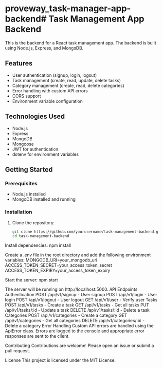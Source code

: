# proveway_task-manager-app-backend# Task Management App Backend

This is the backend for a React task management app. The backend is built using Node.js, Express, and MongoDB.

## Features

- User authentication (signup, login, logout)
- Task management (create, read, update, delete tasks)
- Category management (create, read, delete categories)
- Error handling with custom API errors
- CORS support
- Environment variable configuration

## Technologies Used

- Node.js
- Express
- MongoDB
- Mongoose
- JWT for authentication
- dotenv for environment variables

## Getting Started

### Prerequisites

- Node.js installed
- MongoDB installed and running

### Installation

1. Clone the repository:

   ```bash
   git clone https://github.com/yourusername/task-management-backend.git
   cd task-management-backend
   
Install dependencies:
npm install

Create a .env file in the root directory and add the following environment variables:
MONGODB_URI=your_mongodb_uri
ACCESS_TOKEN_SECRET=your_access_token_secret
ACCESS_TOKEN_EXPIRY=your_access_token_expiry

Start the server:
npm start

The server will be running on http://localhost:5000.
API Endpoints
Authentication
POST /api/v1/signup - User signup
POST /api/v1/login - User login
POST /api/v1/logout - User logout
GET /api/v1/user - Verify user
Tasks
POST /api/v1/tasks - Create a task
GET /api/v1/tasks - Get all tasks
PUT /api/v1/tasks/:id - Update a task
DELETE /api/v1/tasks/:id - Delete a task
Categories
POST /api/v1/categories - Create a category
GET /api/v1/categories - Get all categories
DELETE /api/v1/categories/:id - Delete a category
Error Handling
Custom API errors are handled using the ApiError class. Errors are logged to the console and appropriate error responses are sent to the client.

Contributing
Contributions are welcome! Please open an issue or submit a pull request.

License
This project is licensed under the MIT License.

